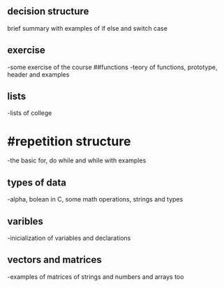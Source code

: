 ## decision structure
brief summary with examples of if else and switch case

## exercise
-some exercise of the course
##functions
-teory of functions, prototype, header and examples

## lists
-lists of college

# #repetition structure
-the basic for, do while and while with examples

## types of data
-alpha, bolean in C, some math operations, strings and types
## varibles
-inicialization of variables and declarations

## vectors and matrices
-examples of matrices of strings and numbers and arrays too
